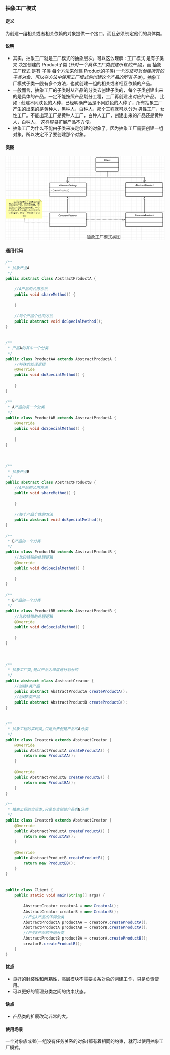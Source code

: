 ### 抽象工厂模式

#### 定义

为创建一组相关或者相关依赖的对象提供一个接口，而且必须制定他们的具体类。

#### 说明

- 其实，抽象工厂就是工厂模式的抽象层次。可以这么理解  :  工厂模式 是有子类来 决定创建的 Product子类 (*针对一个具体工厂类创建所有的产品*)。而 抽象工厂模式 是有 子类 每个方法来创建 Product的子类(*一个方法可以创建所有的子类对象，可以在方法中使用工厂模式的创建这个产品的所有子类*)。抽象工厂模式子类一般有多个方法，也就创建一组的相关或者相互依赖的产品。
- 一般而言，抽象工厂的子类时从产品的分类去创建子类的，每个子类创建出来的是具体的产品。一定不能按照产品划分工程，工厂再创建出对应的产品。 比如 :  创建不同肤色的人种，已经明确产品是不同肤色的人种了，所有抽象工厂产生的出来的是黄种人，黑种人，白种人，那个工程就可以分为 男性工厂，女性工厂。不能出现工厂是黄种人工厂，白种人工厂，创建出来的产品还是黄种人，白种人， 这样容易扩展产品不方便。
- 抽象工厂为什么不能由子类来决定创建的对象了，因为抽象工厂需要创建一组对象，所以决定不了要创建那个对象。

#### 类图

![](202012191258.png)



#### 通用代码

```java
/**
 * 抽象产品A
 */
public abstract class AbstractProductA {

    //A产品的公用方法
    public void shareMethod() {

    }

    //每个产品个性的方法
    public abstract void doSpecialMethod();
}


/**
 * 产品A的其中一个分类
 */
public class ProductAA extends AbstractProductA {
    //特殊的处理逻辑
    @Override
    public void doSpecialMethod() {

    }
}

/**
 * A产品的另一个分类
 */
public class ProductAB extends AbstractProductA {
    @Override
    public void doSpecialMethod() {

    }
}



/**
 * 抽象产品B
 */
public abstract class AbstractProductB {
    //A产品的公用方法
    public void shareMethod() {

    }

    //每个产品个性的方法
    public abstract void doSpecialMethod();
}

/**
 * B产品的一个分类
 */
public class ProductBA extends AbstractProductB {
    //比较特殊的处理逻辑
    @Override
    public void doSpecialMethod() {

    }
}

/**
 * B产品的一个分类
 */
public class ProductBB extends AbstractProductB {
    //比较特殊的处理逻辑
    @Override
    public void doSpecialMethod() {

    }
}



/**
 * 抽象工厂类,是以产品为维度进行划分的
 */
public abstract class AbstractCreator {
    //创建A类产品
    public abstract AbstractProductA createProductA();
    //创建B类产品
    public abstract AbstractProductB createProductB();
}


/**
 * 抽象工程的实现类,只是负责创建产品的A分类
 */
public class CreatorA extends AbstractCreator {
    @Override
    public AbstractProductA createProductA() {
        return new ProductAA();
    }

    @Override
    public AbstractProductB createProductB() {
        return new ProductBA();
    }
}

/**
 * 抽象工程的实现类,只是负责创建产品的B分类
 */
public class CreatorB extends AbstractCreator {
    @Override
    public AbstractProductA createProductA() {
        return new ProductAB();
    }

    @Override
    public AbstractProductB createProductB() {
        return new ProductBB();
    }
}


public class Client {
    public static void main(String[] args) {

        AbstractCreator creatorA = new CreatorA(); 
        AbstractCreator creatorB = new CreatorB(); 
        //产生A产品的不同分类
        AbstractProductA productAA = creatorA.createProductA();
        AbstractProductA productAB = creatorB.createProductA();
        //产生B产品的不同分类
        AbstractProductB productBA = creatorA.createProductB();
        creatorB.createProductB();
    }
}
```

#### 优点

- 良好的封装性和解耦性，高层模块不需要关系对象的创建工作，只是负责使用。
- 可以更好的管理分类之间的约束状态。

#### 缺点

- 产品类的扩展改动非常的大。

#### 使用场景

一个对象族或者(一组没有任务关系的对象)都有着相同的约束，就可以使用抽象工厂模式。